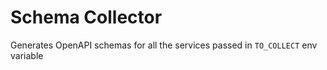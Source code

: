 # Schema Collector

Generates OpenAPI schemas for all the services passed in `TO_COLLECT` env variable